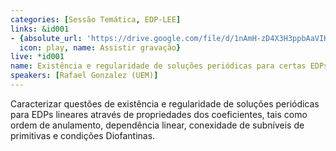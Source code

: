 ```yaml
---
categories: [Sessão Temática, EDP-LEE]
links: &id001
- {absolute_url: 'https://drive.google.com/file/d/1nAmH-zD4X3H3ppbAaVIKbfjSOUWiI64l/view?usp=sharing',
  icon: play, name: Assistir gravação}
live: *id001
name: Existência e regularidade de soluções periódicas para certas EDPs
speakers: [Rafael Gonzalez (UEM)]
---
```


Caracterizar questões de existência e regularidade de soluções periódicas para EDPs lineares através de propriedades dos coeficientes, tais como ordem de anulamento, dependência linear, conexidade de subníveis de primitivas e condições Diofantinas.
